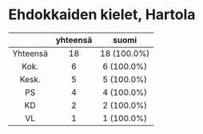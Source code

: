 # Ehdokkaiden kielet, Hartola

| |yhteensä|suomi|
|:---:|:---:|:---:|
|Yhteensä|18|18 (100.0%)|
|Kok.|6|6 (100.0%)|
|Kesk.|5|5 (100.0%)|
|PS|4|4 (100.0%)|
|KD|2|2 (100.0%)|
|VL|1|1 (100.0%)|

